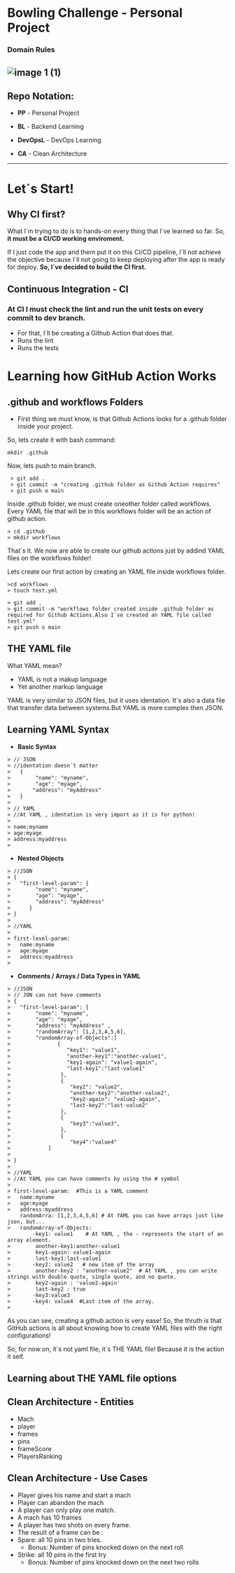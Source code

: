 # Bowling Challenge - Personal Project  

### Domain Rules

![image 1 (1)](https://user-images.githubusercontent.com/114420790/201217071-4fac7d68-ed54-4b41-a32e-857052025324.png)
----

## Repo Notation:   

+ **PP** - Personal Project  
  
+ **BL** - Backend Learning  
  
+ **DevOpsL** - DevOps Learning  
  
+ **CA** - Clean Architecture  
----

# Let´s Start!  

## Why CI first?    

What I´m trying to do is to hands-on every thing that I´ve learned so far.
So, **it must be a CI/CD working enviroment.**  

If I just code the app and them put it on this CI/CD pipeline, I´ll not achieve the objective because I´ll not going to keep deploying after the app is ready for deploy.
**So, I´ve decided to build the CI first.**  

## Continuous Integration - CI  

### At CI I must check the lint and run the unit tests on every commit to dev branch.  

+  For that, I´ll be creating a Github Action that does that.
 + Runs the lint 
 + Runs the tests  

 # Learning how GitHub Action Works  

## .github and workflows Folders

+ First thing we must know, is that Github Actions looks for a .github folder inside your project.  

So, lets create it with bash command: 

``` mkdir .github ```

Now, lets push to main branch.

``` 
 > git add . 
 > git commit -m "creating .github folder as Github Action requires" 
 > git push o main
```

Inside .github folder, we must create oneother folder called workflows.
Every YAML file that will be in this workflows folder will be an action of github action.

```
> cd .github 
> mkdir workflows

```
That´s it. We now are able to create our github actions just by addind YAML files on the workflows folder!

Lets create our first action by creating an YAML file inside workflows folder.

```
>cd workflows
> touch test.yml 

```
```
> git add .
> git commit -m "workflows folder created inside .github folder as required for Github Actions.Also I´ve created an YAML file called test.yml"
> git push o main
```
## THE YAML file 

What YAML mean? 
+ YAML is not a makup language 
+ Yet another markup language

YAML is very similar to JSON files, but it uses identation. It´s also a data file that transfer data between systems.But YAML is more complex then JSON.

## Learning YAML Syntax

+ **Basic Syntax**

```
> // JSON
> //identation doesn´t matter
>   {
>        "name": "myname",
>        "age": "myage",
>       "address": "myAddress"
>   }
>
> // YAML
> //At YAML , identation is very import as it is for python!
>
> name:myname
> age:myage
> address:myaddress
>

```
+ **Nested Objects**  

```
> //JSON
> {
>   "first-level-param": {
>        "name": "myname",
>        "age": "myage",
>        "address": "myAddress"           
>      }
> }
>
> //YAML 
> 
> first-level-param:
>   name:myname
>   age:myage
>   address:myaddress
>
```
+ **Comments / Arrays / Data Types in YAML**  

```
> //JSON
> // JON can not have comments
> {
>   "first-level-param": {
>        "name": "myname",
>        "age": "myage",
>        "address": "myAddress" ,
>        "randomArray": [1,2,3,4,5,6], 
>        "randomArray-of-Objects":[ 
>               {
>                  "key1": "value1",
>                  "another-key1":"another-value1",
>                  "key1-again": "value1-again",
>                  "last-key1":"last-value1"
>                },
>                {
>                   "key2": "value2",
>                   "another-key2":"another-value2",
>                   "key2-again": "value2-again",
>                   "last-key2":"last-value2"
>                },
>                {
>                   "key3":"value3",
>                },
>                {
>                   "key4":"value4"
>            ]
>      
> }
>
> //YAML 
> //At YAML you can have comments by using the # symbol
> 
> first-level-param:  #This is a YAML comment
>   name:myname
>   age:myage
>   address:myaddress
    randomArra: [1,2,3,4,5,6] # At YAML you can have arrays just like json, but...
>   randomArray-of-Objects: 
        -key1: value1    # At YAML , the - represents the start of an array element.
>        another-key1:another-value1
>        key1-again: value1-again
>        last-key1:last-value1
>       -key2: value2   # new item of the array
>        another-key2 : "another-value2"  # At YAML , you can write strings with double quote, single quote, and no quote.
>        key2-again : 'value2-again'
>        last-key2 : true
>       -key3:value3
>       -key4: value4  #Last item of the array.
>          
```

As you can see, creating a github action is very ease!
So, the thruth is that GitHub actions is all about knowing how to create YAML files with the right configurations!

So, for now on, it´s not yaml file, it´s THE YAML file!
Because it is the action it self.

## Learning about THE YAML file options

 

## Clean Architecture - Entities  

+ Mach
+ player
+ frames
+ pins  
+ frameScore 
+ PlayersRanking

## Clean Architecture - Use Cases  

+ Player gives his name and start a mach
+ Player can abandon the mach
+ A player can only play one match.
+ A mach has 10 frames
+ A player has two shots on every frame.
+ The result of a frame can be :  
 + Spare: all 10 pins in two tries.
    + Bonus: Number of pins knocked down on the next roll  
 + Strike: all 10 pins in the first try
    + Bonus: Number of pins knocked down on the next two rolls



